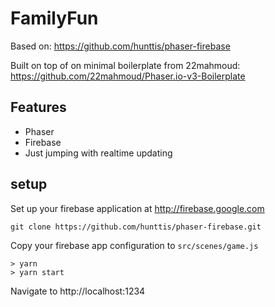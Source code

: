 # FamilyFun

Based on:
https://github.com/hunttis/phaser-firebase

Built on top of on minimal boilerplate from 22mahmoud: https://github.com/22mahmoud/Phaser.io-v3-Boilerplate

## Features

- Phaser
- Firebase
- Just jumping with realtime updating

## setup

Set up your firebase application at http://firebase.google.com

```
git clone https://github.com/hunttis/phaser-firebase.git
```

Copy your firebase app configuration to `src/scenes/game.js`

```
> yarn
> yarn start
```

Navigate to http://localhost:1234
